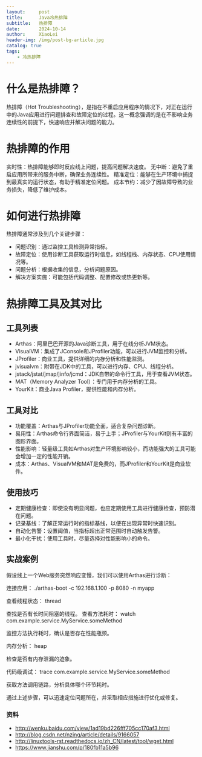 ```yaml
---
layout:     post
title:      Java冷热排障
subtitle:   热排障
date:       2024-10-14
author:     XiaoLei
header-img: /img/post-bg-article.jpg
catalog: true
tags:
    - 冷热排障
---
```


# 什么是热排障？
热排障（Hot Troubleshooting），是指在不重启应用程序的情况下，对正在运行中的Java应用进行问题排查和故障定位的过程。这一概念强调的是在不影响业务连续性的前提下，快速响应并解决问题的能力。

# 热排障的作用
实时性：热排障能够即时反应线上问题，提高问题解决速度。
无中断：避免了重启应用所带来的服务中断，确保业务连续性。
精准定位：能够在生产环境中捕捉到最真实的运行状态，有助于精准定位问题。
成本节约：减少了因故障导致的业务损失，降低了维护成本。

# 如何进行热排障
热排障通常涉及到几个关键步骤：

- 问题识别：通过监控工具检测异常指标。
- 故障定位：使用诊断工具获取运行时信息，如线程栈、内存状态、CPU使用情况等。
- 问题分析：根据收集的信息，分析问题原因。
- 解决方案实施：可能包括代码调整、配置修改或热更新等。
# 热排障工具及其对比
## 工具列表
- Arthas：阿里巴巴开源的Java诊断工具，用于在线分析JVM状态。
- VisualVM：集成了JConsole和JProfiler功能，可以进行JVM监控和分析。
- JProfiler：商业工具，提供详细的内存分析和性能监测。
- jvisualvm：附带在JDK中的工具，可以进行内存、CPU、线程分析。
- jstack/jstat/jmap/jinfo/jcmd：JDK自带的命令行工具，用于查看JVM状态。
- MAT（Memory Analyzer Tool）：专门用于内存分析的工具。
- YourKit：商业Java Profiler，提供性能和内存分析。
## 工具对比
- 功能覆盖：Arthas与JProfiler功能全面，适合复杂问题诊断。
- 易用性：Arthas命令行界面简洁，易于上手；JProfiler与YourKit则有丰富的图形界面。
- 性能影响：轻量级工具如Arthas对生产环境影响较小，而功能强大的工具可能会增加一定的性能开销。
- 成本：Arthas、VisualVM和MAT是免费的，而JProfiler和YourKit是商业软件。
## 使用技巧
- 定期健康检查：即使没有明显问题，也应定期使用工具进行健康检查，预防潜在问题。
- 记录基线：了解正常运行时的指标基线，以便在出现异常时快速识别。
- 自动化告警：设置阈值，当指标超出正常范围时自动触发告警。
- 最小化干扰：使用工具时，尽量选择对性能影响小的命令。
## 实战案例

假设线上一个Web服务突然响应变慢，我们可以使用Arthas进行诊断：

连接应用：
./arthas-boot -c 192.168.1.100 -p 8080 -n myapp

查看线程状态：
thread

查找是否有长时间阻塞的线程。
查看方法耗时：
watch com.example.service.MyService.someMethod

监控方法执行耗时，确认是否存在性能瓶颈。

内存分析：
heap

检查是否有内存泄漏的迹象。

代码级调试：
trace com.example.service.MyService.someMethod

获取方法调用链路，分析具体哪个环节耗时。

通过上述步骤，可以迅速定位问题所在，并采取相应措施进行优化或修复。



### 资料

- <http://wenku.baidu.com/view/1ad19bd226fff705cc170af3.html>
- <http://blog.csdn.net/nzing/article/details/9166057>
- <http://linuxtools-rst.readthedocs.io/zh_CN/latest/tool/wget.html>
- <https://www.jianshu.com/p/180fb11a5b96>
